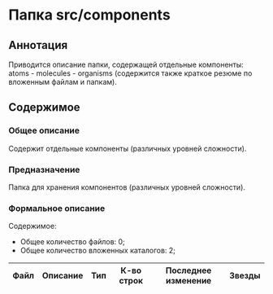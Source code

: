 # Папка src/components

## Аннотация

Приводится описание папки, содержащей отдельные компоненты: atoms - molecules - organisms (содержится 
также краткое резюме по вложенным файлам и папкам).

## Содержимое

### Общее описание

Содержит отдельные компоненты (различных уровней сложности).

### Предназначение

Папка для хранения компонентов (различных уровней сложности).

### Формальное описание

Содержимое:
* Общее количество файлов: 0;
* Общее количество вложенных каталогов: 2;

| Файл | Описание | Тип | К-во строк | Последнее изменение | Звезды |
|------|----------|-----|------------|---------------------|--------|

